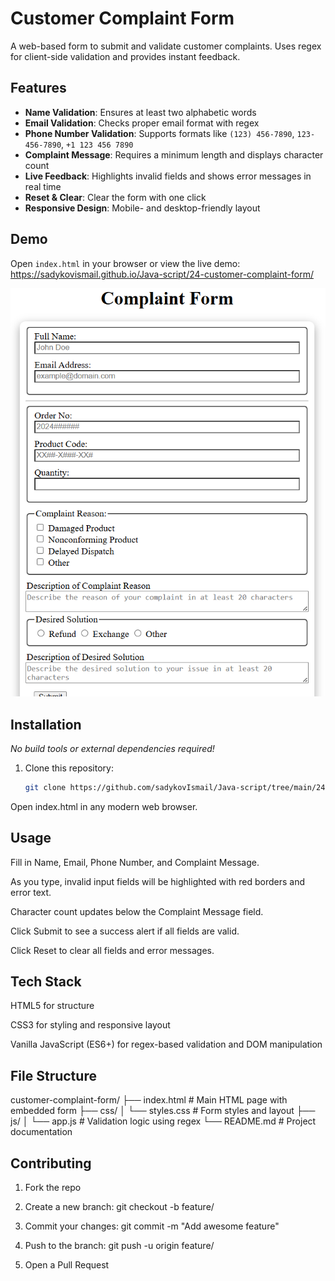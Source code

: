 # Customer Complaint Form

A web-based form to submit and validate customer complaints. Uses regex for client-side validation and provides instant feedback.

## Features

- **Name Validation**: Ensures at least two alphabetic words  
- **Email Validation**: Checks proper email format with regex  
- **Phone Number Validation**: Supports formats like `(123) 456-7890`, `123-456-7890`, `+1 123 456 7890`  
- **Complaint Message**: Requires a minimum length and displays character count  
- **Live Feedback**: Highlights invalid fields and shows error messages in real time  
- **Reset & Clear**: Clear the form with one click  
- **Responsive Design**: Mobile- and desktop-friendly layout

## Demo

Open `index.html` in your browser or view the live demo:  
<https://sadykovismail.github.io/Java-script/24-customer-complaint-form/>

![Screenshot of the Customer Complaint Form](./screenshot.png)

## Installation

_No build tools or external dependencies required!_

1. Clone this repository:  
   ```bash
   git clone https://github.com/sadykovIsmail/Java-script/tree/main/24-customer-complaint-form
Open index.html in any modern web browser.

## Usage
Fill in Name, Email, Phone Number, and Complaint Message.

As you type, invalid input fields will be highlighted with red borders and error text.

Character count updates below the Complaint Message field.

Click Submit to see a success alert if all fields are valid.

Click Reset to clear all fields and error messages.

## Tech Stack
HTML5 for structure

CSS3 for styling and responsive layout

Vanilla JavaScript (ES6+) for regex-based validation and DOM manipulation

## File Structure

customer-complaint-form/
├── index.html           # Main HTML page with embedded form
├── css/
│   └── styles.css       # Form styles and layout
├── js/
│   └── app.js           # Validation logic using regex
└── README.md            # Project documentation

## Contributing
1) Fork the repo

2) Create a new branch:
git checkout -b feature/<your-branch-name>

3) Commit your changes:
git commit -m "Add awesome feature"

4) Push to the branch:
git push -u origin feature/<your-branch-name>

5) Open a Pull Request